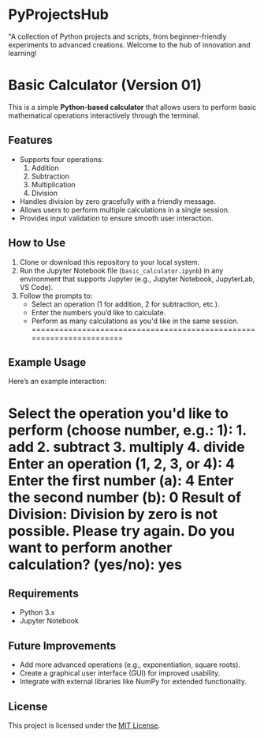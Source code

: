 # PyProjectsHub
"A collection of Python projects and scripts, from beginner-friendly experiments to advanced creations. Welcome to the hub of innovation and learning!

# Basic Calculator (Version 01)

This is a simple **Python-based calculator** that allows users to perform basic mathematical operations interactively through the terminal.

## Features
- Supports four operations:
  1. Addition
  2. Subtraction
  3. Multiplication
  4. Division
- Handles division by zero gracefully with a friendly message.
- Allows users to perform multiple calculations in a single session.
- Provides input validation to ensure smooth user interaction.

## How to Use
1. Clone or download this repository to your local system.
2. Run the Jupyter Notebook file (`basic_calculator.ipynb`) in any environment that supports Jupyter (e.g., Jupyter Notebook, JupyterLab, VS Code).
3. Follow the prompts to:
   - Select an operation (1 for addition, 2 for subtraction, etc.).
   - Enter the numbers you’d like to calculate.
   - Perform as many calculations as you'd like in the same session.
=====================================================================
## Example Usage
Here’s an example interaction:

Select the operation you'd like to perform (choose number, e.g.: 1): 1. add 2. subtract 3. multiply 4. divide
Enter an operation (1, 2, 3, or 4): 4 Enter the first number (a): 4 Enter the second number (b): 0 Result of Division: Division by zero is not possible. Please try again.
Do you want to perform another calculation? (yes/no): yes
======================================================================
## Requirements
- Python 3.x
- Jupyter Notebook

## Future Improvements
- Add more advanced operations (e.g., exponentiation, square roots).
- Create a graphical user interface (GUI) for improved usability.
- Integrate with external libraries like NumPy for extended functionality.

## License
This project is licensed under the [MIT License](LICENSE).
